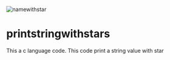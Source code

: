![namewithstar](https://user-images.githubusercontent.com/109057053/185806879-7a1b745e-d7cf-47f8-a5b2-b0e02d3ef549.png)
# printstringwithstars
This a c language code. This code print a string value with star

